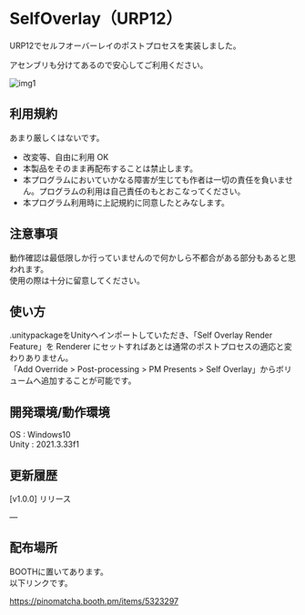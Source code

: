 # SelfOverlay（URP12）
URP12でセルフオーバーレイのポストプロセスを実装しました。

アセンブリも分けてあるので安心してご利用ください。

![img1](https://booth.pximg.net/7ae40447-3f13-4c32-a1ae-d4f9cd2c3b8f/i/5323297/526e742a-4b3b-43e5-b30f-39ba000c30d3.png)

## 利用規約
あまり厳しくはないです。
- 改変等、自由に利用 OK
- 本製品をそのまま再配布することは禁止します。
- 本プログラムにおいていかなる障害が生じても作者は一切の責任を負いません。プログラムの利用は自己責任のもとおこなってください。
- 本プログラム利用時に上記規約に同意したとみなします。

## 注意事項
動作確認は最低限しか行っていませんので何かしら不都合がある部分もあると思われます。  
使用の際は十分に留意してください。

## 使い方
.unitypackageをUnityへインポートしていただき、「Self Overlay Render Feature」を Renderer にセットすればあとは通常のポストプロセスの適応と変わりありません。  
「Add Override > Post-processing > PM Presents > Self Overlay」からボリュームへ追加することが可能です。

## 開発環境/動作環境
OS : Windows10  
Unity : 2021.3.33f1

## 更新履歴
[v1.0.0] リリース

―

## 配布場所
BOOTHに置いてあります。  
以下リンクです。

https://pinomatcha.booth.pm/items/5323297

